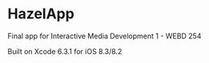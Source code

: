 # HazelApp
Final app for Interactive Media Development 1 - WEBD 254

Built on Xcode 6.3.1 for iOS 8.3/8.2
